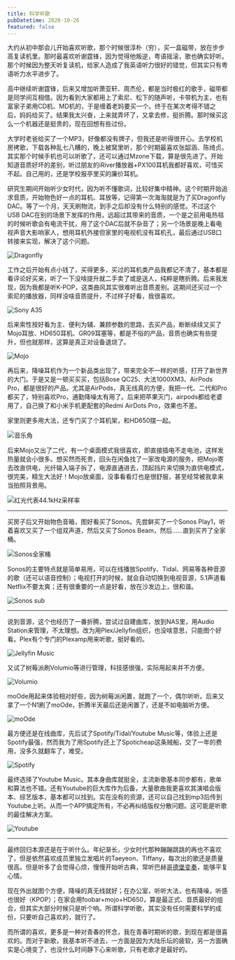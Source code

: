 ```yaml
---
title: 科学听歌
pubDatetime: 2020-10-26
featured: false
---
```


大约从初中那会儿开始喜欢听歌，那个时候很淳朴（穷），买一盒磁带，放在步步高复读机里。那时最喜欢听谢霆锋，因为觉得他叛逆，粤语摇滚，歌也确实好听。那个时候因为整天听复读机，给家人造成了我英语听力很好的错觉，但其实只有粤语听力水平进步了。

高中继续听谢霆锋，后来又增加听萧亚轩、周杰伦，都是当时极红的歌手，磁带都是同学间互相借。因为看到大家都用上了索尼、松下的随声听，卡带机为主，也有富家子弟用CD机、MD机的，于是缠着老妈要买一个。终于在某次考得不错之后，妈妈给买了。结果我太兴奋，上来就弄坏了，又拿去修，挺折腾。那时候买这么一个机器还是挺贵的，现在回想有些过份。

大学时老爸给买了一个MP3，好像都没有牌子，但我还是听得很开心。去学校机房拷歌，下载各种乱七八糟的，晚上被窝里听，那个时期最喜欢张韶涵、陈绮贞。其实那个时候手机也可以听歌了，还可以通过Mzone下载，算是很先进了。开始知道音质好坏的差别，听过朋友的iRiver播放器+PX100耳机我都好喜欢，可惜买不起。自己用的，还是学校报亭里买的廉价耳机。

研究生期间开始听少女时代，因为听不懂歌词，比较好集中精神。这个时期开始追求音质，开始物色好一点的耳机、耳放等，记得第一次海淘就是为了买Dragonfly DAC。等了一个月，天天刷物流，到手之后却没有什么特别的感觉。不过这个USB DAC在别的场景下发挥的作用，远超过其带来的音质，一个是之前用电热毯的时候听歌会有电流干扰，用了这个DAC后就不杂音了；另一个场景是晚上看电视声音大影响家人，想用耳机外接但家里的电视机没有耳机孔，最后通过USB口转接来实现，解决了这个问题。

![Dragonfly](https://snipersteve-public.oss-cn-hangzhou.aliyuncs.com/pic/assets/394a6f3270849510184b7b8834d9543b-20230912223345-kwzrsx9.jpg)

工作之后开始有点小钱了，买得更多，买过的耳机类产品我都记不清了，基本都是看评论好买来，听了一下没啥提升就二手卖了或是送人，纯粹是瞎折腾。后来我发现，因为我都是听K-POP，这类曲风其实很难听出音质差别。这期间还买过一个索尼的播放器，同样没啥音质提升，不过样子好看，我很喜欢。

![Sony A35](https://snipersteve-public.oss-cn-hangzhou.aliyuncs.com/pic/assets/4c3bf5f1290dac01db825f289466070a-20230912223345-u92gl4i.jpg)

后来索性按好看为主、便利为辅、兼顾参数的思路，去买产品，断断续续又买了Mojo耳放、HD650耳机、GR09耳塞等，都是不俗的产品，音质也确实有些提升，但也就那样，这算是真正对设备退烧了。

![Mojo](https://snipersteve-public.oss-cn-hangzhou.aliyuncs.com/pic/assets/aa7dee70d565be45949f3ccaff641dd8-20230912223345-zwjlzjy.png)

再后来，降噪耳机作为一个新品类出现了，带来完全不一样的听感，打开了新世界的大门。于是又是一顿买买买，包括Bose QC25、大法1000XM3、AirPods Pro，都是很好的产品。尤其是AirPods，真无线真的方便，我把一代、二代和Pro都买了，特别喜欢Pro，通勤降噪太有用了。后来把苹果灭门，airpods都给老婆用了，自己换了和小米手机更配套的Redmi AirDots Pro，效果也不差。

家里则更多用大法，还专门买了个耳机架，和HD650摆一起。

![音乐角](https://snipersteve-public.oss-cn-hangzhou.aliyuncs.com/pic/assets/0eeed65873e1cdc38485987909a9e5f9-20230912223345-5wfgbho.jpg)

后来Mojo又出了二代，有一个桌面模式我很喜欢，即直接插电不走电池，这样发热量就会小很多。想买然而死贵，回头在闲鱼找了一家改电源的服务，把Mojo寄去改直供电，光纤输入端子拆了，电源直通进去，顶起挡片来切换为直供电模式，很完美，精生大法好！Mojo放桌面，没事看看灯也是很舒服，甚至经常被我拿来当拍照背景用。

![红光代表44.1kHz采样率](https://snipersteve-public.oss-cn-hangzhou.aliyuncs.com/pic/assets/IMG_20220303_213932-20230912223345-y2c5cek.jpg)

---

买房子后又开始物色音箱，图好看买了Sonos。先尝鲜买了一个Sonos Play1，听着喜欢又买了一个组双声道，然后又买了Sonos Beam，然后……直到买齐了全家桶。

![Sonos全家桶](https://snipersteve-public.oss-cn-hangzhou.aliyuncs.com/pic/assets/eed8a7627ee81148ebc7d806d8f44e51-20230912223345-vhy4wo6.jpg)

Sonos的主要特点就是简单易用，可以在线播放Spotify、Tidal、网易等各种音源的歌（还可以语音控制）；电视打开的时候，就会自动切换到电视音源，5.1声道看Netflix不要太爽；还有很重要的一点是好看，放在沙发边上，很和谐。

![Sonos sub](https://snipersteve-public.oss-cn-hangzhou.aliyuncs.com/pic/assets/19a3fd03b60b4957a745b2d567e6fab3-20230912223345-2gpb71e.jpg)

---

说到音源，这个也经历了一番折腾，尝试过自建曲库，放到NAS里，用Audio Station来管理，不太理想。改为用Plex/Jellyfin组织，也没啥意思，只能图个好看。Plex有个专门的Plexamp用来听歌，挺好看的。

![Jellyfin Music](https://snipersteve-public.oss-cn-hangzhou.aliyuncs.com/pic/assets/28804cec72788887a4c160b18caf55ed-20230912223345-919v2ia.jpg)

又试了树莓派刷Volumio等进行管理，科技感很强，实际用起来并不方便。

![Volumio](https://snipersteve-public.oss-cn-hangzhou.aliyuncs.com/pic/assets/6e8c1be14b43f379236435b45fc72644-20230912223345-hczljj4.jpg)

moOde用起来体验相对好些，因为树莓派闲置，就跑了一个，偶尔听听。后来又拿了一个N1刷了moOde，折腾半天最后还是闲置了，还是不如电脑听方便。

![moOde](https://snipersteve-public.oss-cn-hangzhou.aliyuncs.com/pic/assets/ce0303414363a077ba437fe973e78aad-20230912223345-tuwe6co.png)

最方便还是在线曲库，先后试了Spotify/Tidal/Youtube Music等，体验上还是Spotify最强，然而我为了用Spotify还上了Spoticheap这条贼船，交了一年的费用，没多久就翻车了，难受。

![Spotify](https://snipersteve-public.oss-cn-hangzhou.aliyuncs.com/pic/assets/27bf198de8f2ca077c124706152ff91e-20230912223345-s84r5g4.png)

最终选择了Youtube Music。其本身曲库就挺全，主流新歌基本同步都有，歌单和算法也不错。还有Youtube的巨大库作为后备，大量歌曲我更喜欢其演唱会版本、综艺版本，基本都可以找到。实在没有的资源，还可以自己找到mp3后传到Youtube上听。从而一个APP搞定所有，不必再纠结版权分散问题。这可能是听歌的最佳解决方案。

![Youtube](https://snipersteve-public.oss-cn-hangzhou.aliyuncs.com/pic/assets/14f363f4b04521f64f61072d0f8f0808-20230912223345-bnpu07a.png)

---

最终回归本源还是在于听什么。年纪渐长，少女时代那种蹦蹦跳跳的再也不喜欢了，但是依然喜欢成员里独立发唱片的Taeyeon、Tiffany，每次出的歌还是质量很高。但是听多了会觉得心烦，慢慢开始听古典，常听巴赫[哥德堡变奏](https://open.spotify.com/album/1aCpHSQE5ghxibsQ5gkBe0)，能够平复心情。

现在外出就图个方便，降噪的真无线就好；在办公室，听听大法，也有降噪，听感也很好（KPOP）；在家会用foobar+mojo+HD650，算是最正式、音质最好的组合，但其实大部分时候只是听个响。所谓科学听歌，其实没有任何需要科学的成份，只要听自己喜欢的，就行了。

而所谓的喜欢，更多是一种对青春的怀念，我在青春时期听的歌，到现在都是很喜欢的。而对于新歌，我基本听不进去，一方面是因为大陆乐坛的疲软，另一方面确实是心境变了，也没什么时间静下心来听歌，只有老歌才是最好的。
